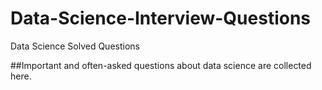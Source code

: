 # Data-Science-Interview-Questions
Data Science Solved Questions 

##Important and often-asked questions about data science are collected here.
